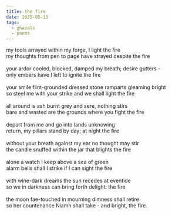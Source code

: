 ```yaml
---
title: the fire
date: 2025-05-15
tags:
  - ghazals
  - poems
---
```

my tools arrayed within my forge, I light the fire<br>
my thoughts from pen to page have strayed despite the fire<br>
<br>
your ardor cooled, blocked, damped my breath; desire gutters -<br>
only embers have I left to ignite the fire<br>
<br>
your smile flint-grounded dressed stone ramparts gleaming bright<br>
so steel me with your strike and we shall light the fire<br>
<br>
all around is ash burnt grey and sere, nothing stirs<br>
bare and wasted are the grounds where you fight the fire<br>
<br>
depart from me and go into lands unknowing<br>
return, my pillars stand by day; at night the fire<br>
<br>
without your breath against my ear no thought may stir<br>
the candle snuffed within the jar that blights the fire<br>
<br>
alone a watch I keep above a sea of green <br>
alarm bells shall I strike if I can sight the fire<br>
<br>
with wine-dark dreams the sun recedes at eventide<br>
so we in darkness can bring forth delight: the fire<br>
<br>
the moon fae-touched in mourning dimness shall retire<br>
so her countenance Niamh shall take - and bright, the fire.
